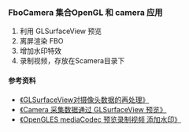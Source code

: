 ### FboCamera 集合OpenGL 和 camera 应用

1. 利用 GLSurfaceView 预览
2. 离屏渲染 FBO
3. 增加水印特效
4. 录制视频，存放在Scamera目录下



#### 参考资料
+ [《GLSurfaceView对摄像头数据的再处理》](https://juejin.cn/post/6844903491073212424)
+ [《Camera 采集数据通过 GLSurfaceView 预览》](https://blog.csdn.net/qq_15893929/article/details/82219073)
+ [《OpenGLES mediaCodec 预览录制视频 添加水印》](https://blog.csdn.net/qq_15893929/article/details/82864976)
